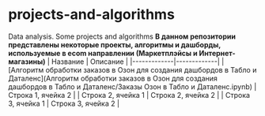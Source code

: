 # projects-and-algorithms
Data analysis. Some projects and algorithms
**В данном репозитории представлены некоторые проекты, алгоритмы и дашборды, используемые в ecom направлении (Маркетплэйсы и Интернет-магазины)**
| Название | Описание |
|-------------|-------------|
| [Алгоритм обработки заказов в Озон для создания дашбордов в Табло и Даталенс](Алгоритм обработки заказов в Озон для создания дашбордов в Табло и Даталенс/Заказы Озон в Табло и Даталенс.ipynb) | Строка 1, ячейка 2 |
| Строка 2, ячейка 1 | Строка 2, ячейка 2 |
| Строка 3, ячейка 1 | Строка 3, ячейка 2 |

